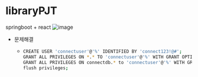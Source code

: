 # libraryPJT
springboot + react
![image](https://user-images.githubusercontent.com/82890721/178675997-ff64dd78-7632-49c3-bfeb-954c740edda6.png)

- 문제해결
  - ```bash
    CREATE USER 'connectuser'@'%' IDENTIFIED BY 'connect123!@#';
    GRANT ALL PRIVILEGES ON *.* TO 'connectuser'@'%' WITH GRANT OPTION;
    GRANT ALL PRIVILEGES ON connectdb.* to 'connectuser'@'%' WITH GRANT OPTION;
    flush privileges;
    ```